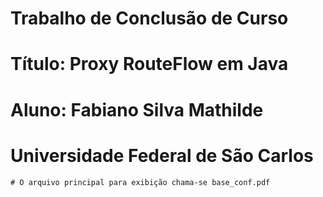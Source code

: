 # Trabalho de Conclusão de Curso
# Título: Proxy RouteFlow em Java
# Aluno: Fabiano Silva Mathilde 
# Universidade Federal de São Carlos





```
# O arquivo principal para exibição chama-se base_conf.pdf
```
